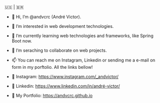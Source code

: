 🇺🇸 | 🇧🇷

- 👋 Hi, I’m @andvcrc (André Victor).
- 👀 I’m interested in web development technologies.
- 🌱 I’m currently learning web technologies and frameworks, like Spring Boot now.
- 💞️ I’m seraching to collaborate on web projects.
- 📫 You can reach me on Instagram, Linkedin or sending me a e-mail on form in my porftolio. All the links bellow!

- 🔗 Instagram: https://www.instagram.com/_andvictor/
- 🔗 Linkedin: https://www.linkedin.com/in/andré-victor/
- 🔗 My Portfolio: https://andvcrc.github.io

<!---
andvcrc/andvcrc is a ✨ special ✨ repository because its `README.md` (this file) appears on your GitHub profile.
You can click the Preview link to take a look at your changes.
--->
